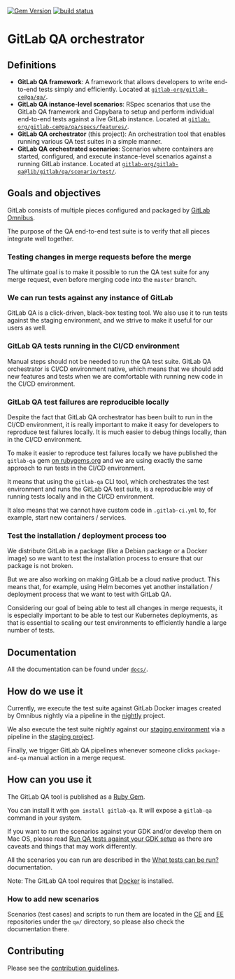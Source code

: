 [![Gem Version](https://badge.fury.io/rb/gitlab-qa.svg)](https://rubygems.org/gems/gitlab-qa)
[![build status](https://gitlab.com/gitlab-org/gitlab-qa/badges/master/build.svg)](https://gitlab.com/gitlab-org/gitlab-qa/pipelines)

# GitLab QA orchestrator

## Definitions

- **GitLab QA framework**: A framework that allows developers to write end-to-end
  tests simply and efficiently.
  Located at [`gitlab-org/gitlab-ce@qa/qa/`][qa-framework].
- **GitLab QA instance-level scenarios**: RSpec scenarios that use the
  GitLab QA framework and Capybara to setup and perform individual end-to-end
  tests against a live GitLab instance.
  Located at [`gitlab-org/gitlab-ce@qa/qa/specs/features/`][instance-level-scenarios].
- **GitLab QA orchestrator** (this project): An orchestration tool that enables 
  running various QA test suites in a simple manner.
- **GitLab QA orchestrated scenarios**: Scenarios where containers are started,
  configured, and execute instance-level scenarios against a running GitLab 
  instance.
  Located at [`gitlab-org/gitlab-qa@lib/gitlab/qa/scenario/test/`][orchestrated-scenarios].

[qa-framework]: https://gitlab.com/gitlab-org/gitlab-ce/blob/master/qa/qa/
[instance-level-scenarios]: https://gitlab.com/gitlab-org/gitlab-ce/blob/master/qa/qa/specs/features/
[orchestrated-scenarios]: https://gitlab.com/gitlab-org/gitlab-qa/blob/master/lib/gitlab/qa/scenario/test/

## Goals and objectives

GitLab consists of multiple pieces configured and packaged by
[GitLab Omnibus](https://gitlab.com/gitlab-org/omnibus-gitlab).

The purpose of the QA end-to-end test suite is to verify that all pieces
integrate well together.

### Testing changes in merge requests before the merge

The ultimate goal is to make it possible to run the QA test suite for any
merge request, even before merging code into the `master` branch.

### We can run tests against any instance of GitLab

GitLab QA is a click-driven, black-box testing tool. We also use it to run
tests against the staging environment, and we strive to make it useful for our 
users as well.

### GitLab QA tests running in the CI/CD environment

Manual steps should not be needed to run the QA test suite.
GitLab QA orchestrator is CI/CD environment native, which means that we should
add new features and tests when we are comfortable with running new code in the
CI/CD environment.

### GitLab QA test failures are reproducible locally

Despite the fact that GitLab QA orchestrator has been built to run in the CI/CD
environment, it is really important to make it easy for developers to reproduce
test failures locally. It is much easier to debug things locally, than in the
CI/CD environment.

To make it easier to reproduce test failures locally we have published the
`gitlab-qa` gem [on rubygems.org](https://rubygems.org/gems/gitlab-qa) and we
are using exactly the same approach to run tests in the CI/CD environment.

It means that using the `gitlab-qa` CLI tool, which orchestrates the test 
environment and runs the GitLab QA test suite, is a reproducible way of running 
tests locally and in the CI/CD environment.

It also means that we cannot have custom code in `.gitlab-ci.yml` to, for
example, start new containers / services.

### Test the installation / deployment process too

We distribute GitLab in a package (like a Debian package or a Docker image) so
we want to test the installation process to ensure that our package is not 
broken.

But we are also working on making GitLab be a cloud native product. This means
that, for example, using Helm becomes yet another installation / deployment 
process that we want to test with GitLab QA.

Considering our goal of being able to test all changes in merge requests, it is
especially important to be able to test our Kubernetes deployments, as that is
essential to scaling our test environments to efficiently handle a large number 
of tests.

## Documentation

All the documentation can be found under [`docs/`](/docs/README.md).

## How do we use it

Currently, we execute the test suite against GitLab Docker images created by 
Omnibus nightly via a pipeline in the [nightly](https://gitlab.com/gitlab-org/quality/nightly) 
project.

We also execute the test suite nightly against our [staging environment](https://staging.gitlab.com)
via a pipeline in the [staging project](https://gitlab.com/gitlab-org/quality/staging).

Finally, we trigger GitLab QA pipelines whenever someone clicks `package-and-qa` manual
action in a merge request.

## How can you use it

The GitLab QA tool is published as a [Ruby Gem](https://rubygems.org/gems/gitlab-qa).

You can install it with `gem install gitlab-qa`. It will expose a `gitlab-qa`
command in your system.

If you want to run the scenarios against your GDK and/or develop them on Mac OS,
please read [Run QA tests against your GDK setup](/docs/run_qa_against_gdk.md)
as there are caveats and things that may work differently.

All the scenarios you can run are described in the
[What tests can be run?](/docs/what_tests_can_be_run.md) documentation.

Note: The GitLab QA tool requires that [Docker](https://docs.docker.com/install/) is installed.

### How to add new scenarios

Scenarios (test cases) and scripts to run them are located in the
[CE](https://gitlab.com/gitlab-org/gitlab-ce/tree/master/qa) and
[EE](https://gitlab.com/gitlab-org/gitlab-ee/tree/master/qa)
repositories under the `qa/` directory, so please also check the documentation 
there.

## Contributing

Please see the [contribution guidelines](CONTRIBUTING.md).
